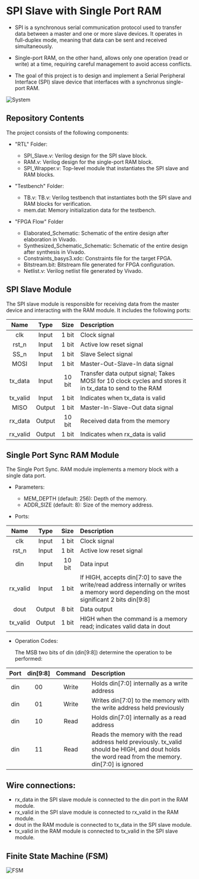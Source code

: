 # SPI Slave with Single Port RAM
* SPI is a synchronous serial communication protocol used to transfer data between a master and one or more slave devices. It operates in full-duplex mode, meaning that data can be sent and received simultaneously.
* Single-port RAM, on the other hand, allows only one operation (read or write) at a time, requiring careful management to avoid access conflicts.

* The goal of this project is to design and implement a Serial Peripheral Interface (SPI) slave device that interfaces with a synchronus single-port RAM.

![System](https://github.com/user-attachments/assets/5973d357-61af-4116-8630-62e1616430e1)

## Repository Contents
The project consists of the following components:


*  "RTL" Folder:
	* SPI_Slave.v: Verilog design for the SPI slave block.
  	* RAM.v: Verilog design for the single-port RAM block.
	* SPI_Wrapper.v: Top-level module that instantiates the SPI slave and RAM blocks.

    
* "Testbench" Folder:
	* TB.v: TB.v: Verilog testbench that instantiates both the SPI slave and RAM blocks for verification.
	* mem.dat: Memory initialization data for the testbench.


* "FPGA Flow" Folder
	* Elaborated_Schematic: Schematic of the entire design after elaboration in Vivado.
 	* Synthesized_Schematic_Schematic: Schematic of the entire design after synthesis in Vivado.
  	* Constraints_basys3.xdc: Constraints file for the target FPGA.
  	* Bitstream.bit: Bitstream file generated for FPGA configuration.
	* Netlist.v: Verilog netlist file generated by Vivado.



## SPI Slave Module
The SPI slave module is responsible for receiving data from the master device and interacting with the RAM module. It includes the following ports:

|    Name   | Type | Size | Description |
| :---: | :---: | :---: | :---  |
| clk       |  Input | 1 bit  | Clock signal |
| rst_n     |  Input | 1 bit  | Active low reset signal |
| SS_n      |  Input | 1 bit  | Slave Select signal |
| MOSI      |  Input | 1 bit  | Master-Out-Slave-In data signal |
| tx_data   |  Input | 10 bit | Transfer data output signal; Takes MOSI for 10 clock cycles and stores it in tx_data to send to the RAM |
| tx_valid  |  Input | 1 bit  | Indicates when tx_data is valid |
| MISO      | Output | 1 bit  | Master-In-Slave-Out data signal |
| rx_data   | Output | 10 bit | Received data from the memory |
| rx_valid  | Output | 1 bit  | Indicates when rx_data is valid |

## Single Port Sync RAM Module
The Single Port Sync. RAM module implements a memory block with a single data port.

* Parameters:
  - MEM_DEPTH (default: 256): Depth of the memory.
  - ADDR_SIZE (default: 8): Size of the memory address.

* Ports:
  
|    Name   | Type | Size | Description |
| :---: | :---: | :---: | :---  |
| clk       |  Input   | 1 bit   | Clock signal |
| rst_n     |  Input   | 1 bit   | Active low reset signal |
| din       |  Input   | 10 bit  | Data input |
| rx_valid  |  Input   | 1 bit   | If HIGH, accepts din[7:0] to save the write/read address internally or writes a memory word depending on the most significant 2 bits din[9:8] |
| dout      |  Output  | 8 bit   | Data output |
| tx_valid  |  Output  | 1 bit   | HIGH when the command is a memory read; indicates valid data in dout |

* Operation Codes:

  The MSB two bits of din (din[9:8]) determine the operation to be performed:

|    Port   | din[9:8] | Command | Description |
| :---: | :---: | :---: | :---  |
| din   | 00 | Write | Holds din[7:0] internally as a write address |
| din   | 01 | Write | Writes din[7:0] to the memory with the write address held previously |
| din   | 10 | Read  | Holds din[7:0] internally as a read address |
| din   | 11 | Read  | Reads the memory with the read address held previously. tx_valid should be HIGH, and dout holds the word read from the memory. din[7:0] is ignored |

## Wire connections:
* rx_data in the SPI slave module is connected to the din port in the RAM module.
* rx_valid in the SPI slave module is connected to rx_valid in the RAM module.
* dout in the RAM module is connected to tx_data in the SPI slave module.
* tx_valid in the RAM module is connected to tx_valid in the SPI slave module.

## Finite State Machine (FSM)
![FSM](https://github.com/user-attachments/assets/c5ef4c3a-efd0-4059-9d5f-e03f6df47227)
